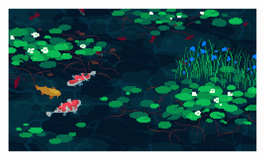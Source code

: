 <p align="center">
  <a href="https://www.patreon.com/1041uuu/">
    <img src="https://github.com/jianli/jianli/raw/master/pond.gif">
  </a>
</p>

